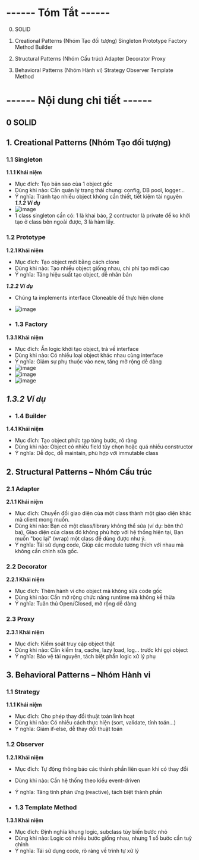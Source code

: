 # **------ Tóm Tắt ------**
0. SOLID

1. Creational Patterns (Nhóm Tạo đối tượng)
Singleton
Prototype
Factory Method
Builder
3. Structural Patterns (Nhóm Cấu trúc)
Adapter
Decorator
Proxy
5. Behavioral Patterns (Nhóm Hành vi)
Strategy
Observer
Template Method

# **------ Nội dung chi tiết ------**

## 0 SOLID

## 1. Creational Patterns (Nhóm Tạo đối tượng)

### 1.1 Singleton
**1.1.1 Khái niệm**
- Mục đích: Tạo bản sao của 1 object gốc
- Dùng khi nào: Cần quản lý trạng thái chung: config, DB pool, logger...
- Ý nghĩa: Tránh tạo nhiều object không cần thiết, tiết kiệm tài nguyên
***1.1.2 Ví dụ***
- ![image](https://github.com/user-attachments/assets/733cf8a0-e671-4470-a4eb-e9b16101d954)
- 1 class singleton cần có: 1 là khai báo, 2 contructor là private để ko khởi tạo ở class bên ngoài được, 3 là hàm lấy.


### 1.2 Prototype
**1.2.1 Khái niệm**
- Mục đích: Tạo object mới bằng cách clone
- Dùng khi nào: Tạo nhiều object giống nhau, chi phí tạo mới cao
- Ý nghĩa: Tăng hiệu suất tạo object, dễ nhân bản

***1.2.2 Ví dụ***
- Chúng ta implements interface Cloneable để thực hiện clone
- ![image](https://github.com/user-attachments/assets/8bab0c30-aa6b-4c11-a8f9-c4ebb5df0304)


- ### 1.3 Factory
**1.3.1 Khái niệm**
- Mục đích: Ẩn logic khởi tạo object, trả về interface
- Dùng khi nào: Có nhiều loại object khác nhau cùng interface
- Ý nghĩa: Giảm sự phụ thuộc vào new, tăng mở rộng dễ dàng
- ![image](https://github.com/user-attachments/assets/4780e3f2-9598-46c1-8195-b351d070015d)
- ![image](https://github.com/user-attachments/assets/690ef117-7928-4683-8e77-1574841cebaa)
- ![image](https://github.com/user-attachments/assets/bf1586dd-ca48-485f-9582-46f82a321ce3)




***1.3.2 Ví dụ***
- 

- ### 1.4 Builder
**1.4.1 Khái niệm**
- Mục đích: Tạo object phức tạp từng bước, rõ ràng
- Dùng khi nào: Object có nhiều field tùy chọn hoặc quá nhiều constructor
- Ý nghĩa: Dễ đọc, dễ maintain, phù hợp với immutable class

## 2. Structural Patterns – Nhóm Cấu trúc

### 2.1 Adapter 
**2.1.1 Khái niệm**
- Mục đích: Chuyển đổi giao diện của một class thành một giao diện khác mà client mong muốn.
- Dùng khi nào: Bạn có một class/library không thể sửa (ví dụ: bên thứ ba), Giao diện của class đó không phù hợp với hệ thống hiện tại, Bạn muốn "bọc lại" (wrap) một class để dùng được như ý.
- Ý nghĩa: Tái sử dụng code, Giúp các module tương thích với nhau mà không cần chỉnh sửa gốc.

### 2.2 Decorator
**2.2.1 Khái niệm**
- Mục đích: Thêm hành vi cho object mà không sửa code gốc
- Dùng khi nào: Cần mở rộng chức năng runtime mà không kế thừa
- Ý nghĩa: Tuân thủ Open/Closed, mở rộng dễ dàng


### 2.3 Proxy
**2.3.1 Khái niệm**
- Mục đích: 	Kiểm soát truy cập object thật
- Dùng khi nào: 	Cần kiểm tra, cache, lazy load, log... trước khi gọi object
- Ý nghĩa: Bảo vệ tài nguyên, tách biệt phần logic xử lý phụ

## 3. Behavioral Patterns – Nhóm Hành vi
### 1.1 Strategy

**1.1.1 Khái niệm**
- Mục đích: Cho phép thay đổi thuật toán linh hoạt
- Dùng khi nào: Có nhiều cách thực hiện (sort, validate, tính toán...)
- Ý nghĩa: Giảm if-else, dễ thay đổi thuật toán


### 1.2 Observer
**1.2.1 Khái niệm**
- Mục đích: Tự động thông báo các thành phần liên quan khi có thay đổi
- Dùng khi nào: Cần hệ thống theo kiểu event-driven
- Ý nghĩa: Tăng tính phản ứng (reactive), tách biệt thành phần


- ### 1.3 Template Method
**1.3.1 Khái niệm**
- Mục đích: Định nghĩa khung logic, subclass tùy biến bước nhỏ
- Dùng khi nào: Logic có nhiều bước giống nhau, nhưng 1 số bước cần tuỳ chỉnh 
- Ý nghĩa: Tái sử dụng code, rõ ràng về trình tự xử lý


